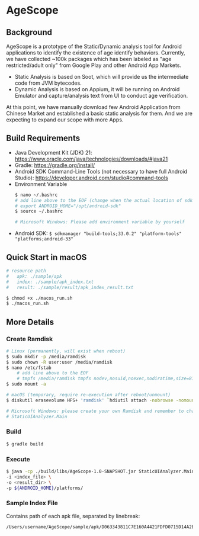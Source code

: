 # AgeScope

## Background

AgeScope is a prototype of the Static/Dynamic analysis tool for Android applications to identify the existence of age
identify behaviors. Currently, we have collected ~100k packages which has been labeled as "age restricted/adult only"
from Google Play and other Android App Markets.

- Static Analysis is based on Soot, which will provide us the intermediate code from JVM bytecodes.
- Dynamic Analysis is based on Appium, it will be running on Android Emulator and capture/analysis text from UI to
  conduct age verification.

At this point, we have manually download few Android Application from Chinese Market and established a basic static
analysis for them. And we are expecting to expand our scope with more Apps.

## Build Requirements

- Java Development Kit (JDK) 21: https://www.oracle.com/java/technologies/downloads/#java21
- Gradle: https://gradle.org/install/
- Android SDK Command-Line Tools (not necessary to have full Android
  Studio): https://developer.android.com/studio#command-tools
- Environment Variable
  ```bash
  $ nano ~/.bashrc
  # add line above to the EOF (change when the actual location of sdk is different)
  # export ANDROID_HOME="/opt/android-sdk"
  $ source ~/.bashrc
  
  # Microsoft Windows: Please add environment variable by yourself
  ```
- Android SDK: `$ sdkmanager "build-tools;33.0.2" "platform-tools" "platforms;android-33"`

## Quick Start in macOS

```bash
# resource path
#   apk: ./sample/apk
#   index: ./sample/apk_index.txt
#   result: ./sample/result/apk_index_result.txt

$ chmod +x ./macos_run.sh
$ ./macos_run.sh
```

## More Details

### Create Ramdisk

```bash
# Linux (permanently, will exist when reboot)
$ sudo mkdir -p /media/ramdisk
$ sudo chown -R user:user /media/ramdisk
$ nano /etc/fstab
    # add line above to the EOF
    # tmpfs /media/ramdisk tmpfs nodev,nosuid,noexec,nodiratime,size=8192M 0 0
$ sudo mount -a

# macOS (temporary, require re-execution after reboot/unmount)
$ diskutil erasevolume HFS+ 'ramdisk' `hdiutil attach -nobrowse -nomount ram://16777216`

# Microsoft Windows: please create your own Ramdisk and remember to change **ramdiskLocation** variable in 
# StaticUIAnalyzer.Main
```

### Build

```bash
$ gradle build
```

### Execute

```bash
$ java -cp ./build/libs/AgeScope-1.0-SNAPSHOT.jar StaticUIAnalyzer.Main \
-i <index_file> \
-o <result_dir> \
-p ${ANDROID_HOME}/platforms/
```

### Sample Index File

Contains path of each apk file, separated by linebreak:

```
/Users/username/AgeScope/sample/apk/D063343811C7E160A4421FDFD0715D14A2EC9EE400777DD68F2E41CAAFF524EF.apk
```